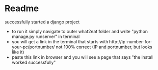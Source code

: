 # Readme

successfully started a django project
- to run it simply navigate to outer what2eat folder and write "python manage.py runserver" in terminal 
- you will get a link in the terminal that starts with http://ip-number-for-your-pc/portnumber/ not 100% correct (IP and portnumber, but looks like it)
- paste this link in browser and you will see a page that says "the install worked successfully"
